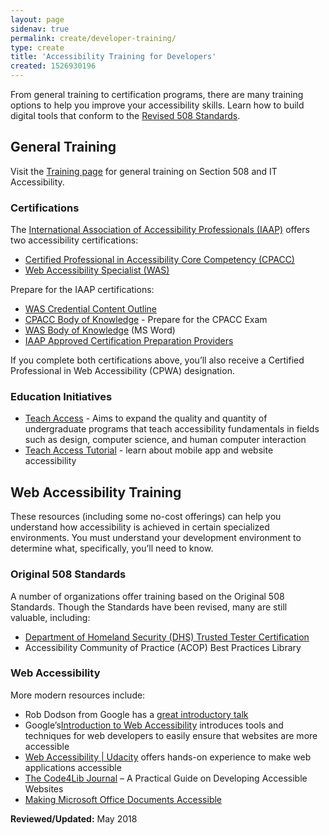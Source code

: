 ```yaml
---
layout: page
sidenav: true
permalink: create/developer-training/
type: create
title: 'Accessibility Training for Developers'
created: 1526930196
---
```


From general training to certification programs, there are many training options to help you improve your accessibility skills. Learn how to build digital tools that conform to the  [Revised 508 Standards][1].

## General Training

Visit the [Training page][2] for general training on Section 508 and IT Accessibility.

### Certifications

The [International Association of Accessibility Professionals (IAAP)][3] offers two accessibility certifications:

  * [Certified Professional in Accessibility Core Competency (CPACC)][4]
  * [Web Accessibility Specialist (WAS)][5]

Prepare for the IAAP certifications:

  * [WAS Credential Content Outline][6]
  * [CPACC Body of Knowledge][7] - Prepare for the CPACC Exam
  * [WAS Body of Knowledge][8] (MS Word)
  * [IAAP Approved Certification Preparation Providers][9]

If you complete both certifications above, you’ll also receive a Certified Professional in Web Accessibility (CPWA) designation.

### Education Initiatives

  * [Teach Access][10] - Aims to expand the quality and quantity of undergraduate programs that teach accessibility fundamentals in fields such as design, computer science, and human computer interaction
  * [Teach Access Tutorial][11] - learn about mobile app and website accessibility

## Web Accessibility Training

These resources (including some no-cost offerings) can help you understand how accessibility is achieved in certain specialized environments. You must understand your development environment to determine what, specifically, you’ll need to know.

### Original 508 Standards

A number of organizations offer training based on the Original 508 Standards. Though the Standards have been revised, many are still valuable, including:

  * [Department of Homeland Security (DHS) Trusted Tester Certification][12]
  * Accessibility Community of Practice (ACOP) Best Practices Library

### Web Accessibility

More modern resources include:

  * Rob Dodson from Google has a [great introductory talk][13]
  * Google’s[Introduction to Web Accessibility][14] introduces tools and techniques for web developers to easily ensure that websites are more accessible
  * [Web Accessibility | Udacity][15] offers hands-on experience to make web applications accessible
  * [The Code4Lib Journal][16] – A Practical Guide on Developing Accessible Websites
  * [Making Microsoft Office Documents Accessible][17]

  


**Reviewed/Updated:** May 2018

 [1]: https://www.access-board.gov/guidelines-and-standards/communications-and-it/about-the-ict-refresh/final-rule/text-of-the-standards-and-guidelines
 [2]: /training/508-training
 [3]: http://www.accessibilityassociation.org/
 [4]: http://www.accessibilityassociation.org/cpacccertification
 [5]: http://www.accessibilityassociation.org/wascertification
 [6]: http://www.accessibilityassociation.org/content.asp?admin=Y&contentid=459
 [7]: http://www.accessibilityassociation.org/content.asp?contentid=356
 [8]: http://iaap.membershipsoftware.org/files/IAAP%20WAS%20BOK%202017_083017.doc
 [9]: http://www.accessibilityassociation.org/certificationproviders
 [10]: http://teachaccess.org/
 [11]: http://teachaccess.org/initiatives/tutorial/
 [12]: https://www.dhs.gov/publication/trusted-tester-resources
 [13]: https://www.youtube.com/watch?v=A5XzoDT37iM
 [14]: https://webaccessibility.withgoogle.com/
 [15]: https://www.udacity.com/course/web-accessibility--ud891
 [16]: http://journal.code4lib.org/articles/12697
 [17]: https://support.office.com/en-us/article/Make-your-Word-documents-accessible-d9bf3683-87ac-47ea-b91a-78dcacb3c66d